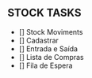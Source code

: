## STOCK TASKS

- [] Stock Moviments
 - [] Cadastrar
 - [] Entrada e Saída
- [] Lista de Compras 
- [] Fila de Espera
